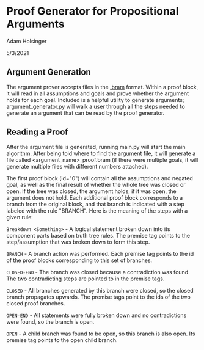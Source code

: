 Proof Generator for Propositional Arguments
===

Adam Holsinger

5/3/2021

## Argument Generation

The argument prover accepts files in the [.bram](https://github.com/Bram-Hub/Bram-File-Format) format. Within a proof block, it will read in all assumptions and goals and prove whether the argument holds for each goal. Included is a helpful utility to generate arguments; argument_generator.py will walk a user through all the steps needed to generate an argument that can be read by the proof generator.

## Reading a Proof

After the argument file is generated, running main.py will start the main algorithm. After being told where to find the argument file, it will generate a file called <argument_name>_proof.bram (if there were multiple goals, it will generate multiple files with different numbers attached).

The first proof block (id="0") will contain all the assumptions and negated goal, as well as the final result of whether the whole tree was closed or open. If the tree was closed, the argument holds, if it was open, the argument does not hold. Each additional proof block corresponds to a branch from the original block, and that branch is indicated with a step labeled with the rule "BRANCH". Here is the meaning of the steps with a given rule:

`Breakdown <Something>` - A logical statement broken down into its component parts based on truth tree rules. The premise tag points to the step/assumption that was broken down to form this step.

`BRANCH` - A branch action was performed. Each premise tag points to the id of the proof blocks corresponding to this set of branches.

`CLOSED-END` - The branch was closed because a contradiction was found. The two contradicting steps are pointed to in the premise tags.

`CLOSED` - All branches generated by this branch were closed, so the closed branch propagates upwards. The premise tags point to the ids of the two closed proof branches.

`OPEN-END` - All statements were fully broken down and no contradictions were found, so the branch is open.

`OPEN` - A child branch was found to be open, so this branch is also open. Its premise tag points to the open child branch.